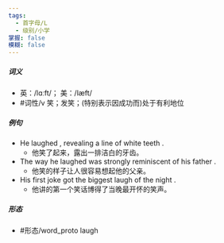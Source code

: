 ```yaml
---
tags:
  - 首字母/L
  - 级别/小学
掌握: false
模糊: false
---
```

##### 词义
- 英：/lɑːft/； 美：/læft/
- #词性/v  笑；发笑；(特别表示因成功而)处于有利地位
##### 例句
- He laughed , revealing a line of white teeth .
	- 他笑了起来，露出一排洁白的牙齿。
- The way he laughed was strongly reminiscent of his father .
	- 他笑的样子让人很容易想起他的父亲。
- His first joke got the biggest laugh of the night .
	- 他讲的第一个笑话博得了当晚最开怀的笑声。
##### 形态
- #形态/word_proto laugh
